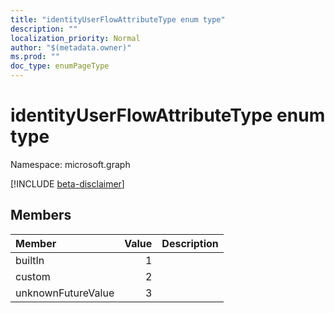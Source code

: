 ```yaml
---
title: "identityUserFlowAttributeType enum type"
description: ""
localization_priority: Normal
author: "$(metadata.owner)"
ms.prod: ""
doc_type: enumPageType
---
```


# identityUserFlowAttributeType enum type

Namespace: microsoft.graph

[!INCLUDE [beta-disclaimer](../../includes/beta-disclaimer.md)]

## Members

| Member             | Value | Description |
| :----------------- | ----: | :---------- |
| builtIn            | 1     |             |
| custom             | 2     |             |
| unknownFutureValue | 3     |             |

